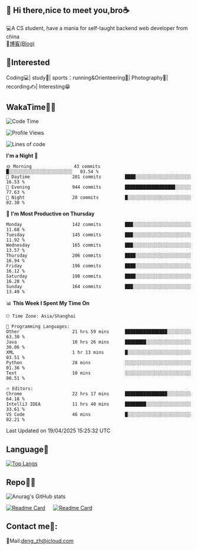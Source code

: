 👋 Hi there,nice to meet you,bro☕
---
💻A CS student, have a mania for self-taught backend web developer from china   
📌[博客(Blog)](https://github.com/HealUP/MyBlog)

 <!-- waka-box start -->
 <!-- waka-box end -->
 
🧲**Interested**
--
Coding💻| study📖| sports：running&Orienteering🏃‍| Photography📸| recording✍️| Interesting😁

WakaTime👨‍💻
---
<!--START_SECTION:waka-->
![Code Time](http://img.shields.io/badge/Code%20Time-2%2C870%20hrs%2012%20mins-blue)

![Profile Views](http://img.shields.io/badge/Profile%20Views-0-blue)

![Lines of code](https://img.shields.io/badge/From%20Hello%20World%20I%27ve%20Written-205.1%20thousand%20lines%20of%20code-blue)

**I'm a Night 🦉** 

```text
🌞 Morning                43 commits          █░░░░░░░░░░░░░░░░░░░░░░░░   03.54 % 
🌆 Daytime                201 commits         ████░░░░░░░░░░░░░░░░░░░░░   16.53 % 
🌃 Evening                944 commits         ███████████████████░░░░░░   77.63 % 
🌙 Night                  28 commits          █░░░░░░░░░░░░░░░░░░░░░░░░   02.30 % 
```
📅 **I'm Most Productive on Thursday** 

```text
Monday                   142 commits         ███░░░░░░░░░░░░░░░░░░░░░░   11.68 % 
Tuesday                  145 commits         ███░░░░░░░░░░░░░░░░░░░░░░   11.92 % 
Wednesday                165 commits         ███░░░░░░░░░░░░░░░░░░░░░░   13.57 % 
Thursday                 206 commits         ████░░░░░░░░░░░░░░░░░░░░░   16.94 % 
Friday                   196 commits         ████░░░░░░░░░░░░░░░░░░░░░   16.12 % 
Saturday                 198 commits         ████░░░░░░░░░░░░░░░░░░░░░   16.28 % 
Sunday                   164 commits         ███░░░░░░░░░░░░░░░░░░░░░░   13.49 % 
```


📊 **This Week I Spent My Time On** 

```text
🕑︎ Time Zone: Asia/Shanghai

💬 Programming Languages: 
Other                    21 hrs 59 mins      ████████████████░░░░░░░░░   63.30 % 
Java                     10 hrs 26 mins      ████████░░░░░░░░░░░░░░░░░   30.06 % 
XML                      1 hr 13 mins        █░░░░░░░░░░░░░░░░░░░░░░░░   03.51 % 
Python                   28 mins             ░░░░░░░░░░░░░░░░░░░░░░░░░   01.36 % 
Text                     10 mins             ░░░░░░░░░░░░░░░░░░░░░░░░░   00.51 % 

🔥 Editors: 
Chrome                   22 hrs 17 mins      ████████████████░░░░░░░░░   64.18 % 
IntelliJ IDEA            11 hrs 40 mins      ████████░░░░░░░░░░░░░░░░░   33.61 % 
VS Code                  46 mins             █░░░░░░░░░░░░░░░░░░░░░░░░   02.21 % 
```


 Last Updated on 19/04/2025 15:25:32 UTC
<!--END_SECTION:waka-->

Language🚀
---
[![Top Langs](https://github-readme-stats.vercel.app/api/top-langs/?username=HealUP&layout=compact&hide_border=true)](https://github.com/HealUP)

Repo🧑‍💻
---
![Anurag's GitHub stats](https://github-readme-stats.vercel.app/api?username=HealUP&count_private=true&show_icons=true&theme=gruvbox&hide_border=true) 

[![Readme Card](https://github-readme-stats.vercel.app/api/pin/?username=HealUP&repo=InternetEy&theme=transparent)](https://github.com/HealUP/InternetEy) &emsp;
[![Readme Card](https://github-readme-stats.vercel.app/api/pin/?username=HealUP&repo=CampusExperience&theme=transparent)](https://github.com/HealUP/CampusExperience)


Contact me📱:
---
📮Mail:deng_zh@icloud.com  
